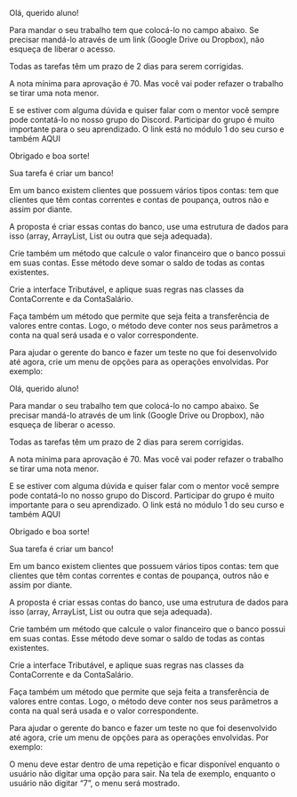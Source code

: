Olá, querido aluno!



Para mandar o seu trabalho tem que colocá-lo no campo abaixo. Se precisar mandá-lo através de um link (Google Drive ou Dropbox), não esqueça de liberar o acesso.



Todas as tarefas têm um prazo de 2 dias para serem corrigidas.



A nota mínima para aprovação é 70. Mas você vai poder refazer o trabalho se tirar uma nota menor.



E se estiver com alguma dúvida e quiser falar com o mentor você sempre pode contatá-lo no nosso grupo do Discord. Participar do grupo é muito importante para o seu aprendizado. O link está no módulo 1 do seu curso e também AQUI



Obrigado e boa sorte!

Sua tarefa é criar um banco!

Em um banco existem clientes que possuem vários tipos contas: tem que clientes que têm contas correntes e contas de poupança, outros não e assim por diante.

A proposta é criar essas contas do banco, use uma estrutura de dados para isso (array, ArrayList, List ou outra que seja adequada).

Crie também um método que calcule o valor financeiro que o banco possui em suas contas. Esse método deve somar o saldo de todas as contas existentes.

Crie a interface Tributável, e aplique suas regras nas classes da ContaCorrente e da ContaSalário.

Faça também um método que permite que seja feita a transferência de valores entre contas. Logo, o método deve conter nos seus parâmetros a conta na qual será usada e o valor correspondente.

Para ajudar o gerente do banco e fazer um teste no que foi desenvolvido até agora, crie um menu de opções para as operações envolvidas. Por exemplo:

Olá, querido aluno!



Para mandar o seu trabalho tem que colocá-lo no campo abaixo. Se precisar mandá-lo através de um link (Google Drive ou Dropbox), não esqueça de liberar o acesso.



Todas as tarefas têm um prazo de 2 dias para serem corrigidas.



A nota mínima para aprovação é 70. Mas você vai poder refazer o trabalho se tirar uma nota menor.



E se estiver com alguma dúvida e quiser falar com o mentor você sempre pode contatá-lo no nosso grupo do Discord. Participar do grupo é muito importante para o seu aprendizado. O link está no módulo 1 do seu curso e também AQUI



Obrigado e boa sorte!

Sua tarefa é criar um banco!

Em um banco existem clientes que possuem vários tipos contas: tem que clientes que têm contas correntes e contas de poupança, outros não e assim por diante.

A proposta é criar essas contas do banco, use uma estrutura de dados para isso (array, ArrayList, List ou outra que seja adequada).

Crie também um método que calcule o valor financeiro que o banco possui em suas contas. Esse método deve somar o saldo de todas as contas existentes.

Crie a interface Tributável, e aplique suas regras nas classes da ContaCorrente e da ContaSalário.

Faça também um método que permite que seja feita a transferência de valores entre contas. Logo, o método deve conter nos seus parâmetros a conta na qual será usada e o valor correspondente.

Para ajudar o gerente do banco e fazer um teste no que foi desenvolvido até agora, crie um menu de opções para as operações envolvidas. Por exemplo:



O menu deve estar dentro de uma repetição e ficar disponível enquanto o usuário não digitar uma opção para sair. Na tela de exemplo, enquanto o usuário não digitar “7”, o menu será mostrado.